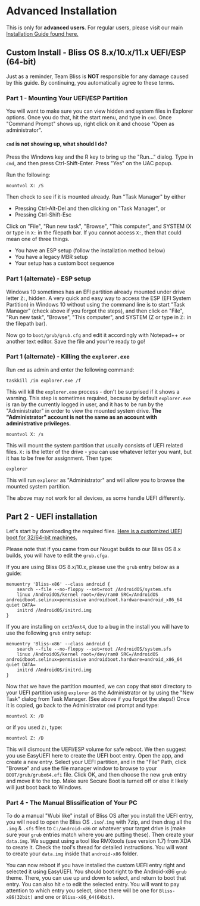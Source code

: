# Advanced Installation

This is only for **advanced users**. For regular users, please visit our main [Installation Guide found here.](installation-guide.md)

## Custom Install - Bliss OS 8.x/10.x/11.x UEFI/ESP \(64-bit\)

Just as a reminder, Team Bliss is **NOT** responsible for any damage caused by this guide. By continuing, you automatically agree to these terms.

### Part 1 - Mounting Your UEFI/ESP Partition

You will want to make sure you can view hidden and system files in Explorer options. Once you do that, hit the start menu, and type in `cmd`. Once "Command Prompt" shows up, right click on it and choose "Open as administrator".

#### `cmd` is not showing up, what should I do?

Press the Windows key and the R key to bring up the "Run..." dialog. Type in `cmd`, and then press Ctrl-Shift-Enter. Press "Yes" on the UAC popup.

Run the following:

```text
mountvol X: /S
```

Then check to see if it is mounted already. Run "Task Manager" by either

* Pressing Ctrl-Alt-Del and then clicking on "Task Manager", or
* Pressing Ctrl-Shift-Esc

Click on "File", "Run new task", "Browse", "This computer", and SYSTEM \(X or type in `X:` in the filepath bar. If you cannot access `X:`, then that could mean one of three things.

* You have an ESP setup \(follow the installation method below\)
* You have a legacy MBR setup
* Your setup has a custom boot sequence

### Part 1 \(alternate\) - ESP setup

Windows 10 sometimes has an EFI partition already mounted under drive letter `Z:`, hidden. A very quick and easy way to access the ESP \(EFI System Partition\) in Windows 10 without using the command line is to start "Task Manager" \(check above if you forgot the steps\), and then click on "File", "Run new task", "Browse", "This computer", and SYSTEM \(Z or type in `Z:` in the filepath bar\).

Now go to `boot/grub/grub.cfg` and edit it accordingly with Notepad++ or another text editor. Save the file and your're ready to go!

### Part 1 \(alternate\) - Killing the `explorer.exe`

Run `cmd` as admin and enter the following command:

```text
taskkill /im explorer.exe /f
```

This will kill the `explorer.exe` process - don't be surprised if it shows a warning. This step is sometimes required, because by default `explorer.exe` is ran by the currently logged in user, and it has to be run by the "Administrator" in order to view the mounted system drive. **The "Administrator" account is not the same as an account with administrative privileges.**

```text
mountvol X: /s
```

This will mount the system partition that usually consists of UEFI related files. `X:` is the letter of the drive - you can use whatever letter you want, but it has to be free for assignment. Then type:

```text
explorer
```

This will run `explorer` as "Administrator" and will allow you to browse the mounted system partition.

The above may not work for all devices, as some handle UEFI differently.

## Part 2 - UEFI installation

Let's start by downloading the required files. [Here is a customized UEFI boot for 32/64-bit machines.](https://www.androidfilehost.com/?w=files&flid=143191)

Please note that if you came from our Nougat builds to our Bliss OS 8.x builds, you will have to edit the `grub.cfga`.

If you are using Bliss OS 8.x/10.x, please use the `grub` entry below as a guide:

```text
menuentry 'Bliss-x86' --class android {
    search --file --no-floppy --set=root /AndroidOS/system.sfs
    linux /AndroidOS/kernel root=/dev/ram0 SRC=/AndroidOS androidboot.selinux=permissive androidboot.hardware=android_x86_64 quiet DATA=
    initrd /AndroidOS/initrd.img
}
```

If you are installing on `ext3`/`ext4`, due to a bug in the install you will have to use the following `grub` entry setup:

```text
menuentry 'Bliss-x86' --class android {
    search --file --no-floppy --set=root /AndroidOS/system.sfs
    linux /AndroidOS/kernel root=/dev/ram0 SRC=/AndroidOS  androidboot.selinux=permissive androidboot.hardware=android_x86_64 quiet DATA=
    initrd /AndroidOS/initrd.img
}
```

Now that we have the partition mounted, we can copy that `BOOT` directory to your UEFI partition using `explorer` as the Administrator or by using the "New Task" dialog from Task Manager. \(See above if you forgot the steps!\) Once it is copied, go back to the Administrator `cmd` prompt and type:

```text
mountvol X: /D
```

or if you used `Z:`, type:

```text
mountvol Z: /D
```

This will dismount the UEFI/ESP volume for safe reboot. We then suggest you use EasyUEFI here to create the UEFI boot entry. Open the app, and create a new entry. Select your UEFI partition, and in the "File" Path, click "Browse" and use the file manager window to browse to your `BOOT/grub/grubx64.efi` file. Click OK, and then choose the new `grub` entry and move it to the top. Make sure Secure Boot is turned off or else it likely will just boot back to Windows.

### Part 4 - The Manual Blissification of Your PC

To do a manual "Wubi like" install of Bliss OS after you install the UEFI entry, you will need to open the Bliss OS `.iso`/`.img` with 7zip, and then drag all the `.img` & `.sfs` files to `C:/android-x86` or whatever your target drive is \(make sure your `grub` entries match where you are putting these\). Then create your `data.img`. We suggest using a tool like RMXtools \(use version 1.7\) from XDA to create it. Check the tool's thread for detailed instructions. You will want to create your `data.img` inside that `android-x86` folder.

You can now reboot if you have installed the custom UEFI entry right and selected it using EasyUEFI. You should boot right to the Android-x86 `grub` theme. There, you can use up and down to select, and return to boot that entry. You can also hit `e` to edit the selected entry. You will want to pay attention to which entry you select, since there will be one for `Bliss-x86(32bit)` and one or `Bliss-x86_64(64bit)`.

